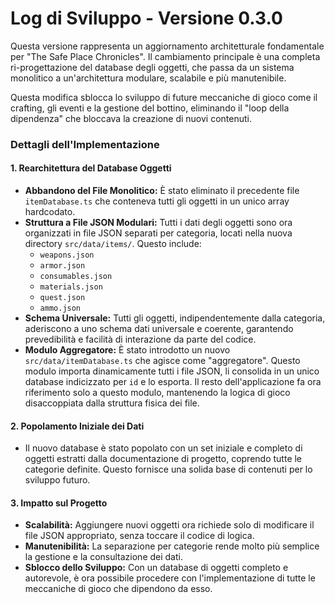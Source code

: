 # Log di Sviluppo - Versione 0.3.0

Questa versione rappresenta un aggiornamento architetturale fondamentale per "The Safe Place Chronicles". Il cambiamento principale è una completa ri-progettazione del database degli oggetti, che passa da un sistema monolitico a un'architettura modulare, scalabile e più manutenibile.

Questa modifica sblocca lo sviluppo di future meccaniche di gioco come il crafting, gli eventi e la gestione del bottino, eliminando il "loop della dipendenza" che bloccava la creazione di nuovi contenuti.

### Dettagli dell'Implementazione

#### 1. Rearchitettura del Database Oggetti
- **Abbandono del File Monolitico:** È stato eliminato il precedente file `itemDatabase.ts` che conteneva tutti gli oggetti in un unico array hardcodato.
- **Struttura a File JSON Modulari:** Tutti i dati degli oggetti sono ora organizzati in file JSON separati per categoria, locati nella nuova directory `src/data/items/`. Questo include:
    - `weapons.json`
    - `armor.json`
    - `consumables.json`
    - `materials.json`
    - `quest.json`
    - `ammo.json`
- **Schema Universale:** Tutti gli oggetti, indipendentemente dalla categoria, aderiscono a uno schema dati universale e coerente, garantendo prevedibilità e facilità di interazione da parte del codice.
- **Modulo Aggregatore:** È stato introdotto un nuovo `src/data/itemDatabase.ts` che agisce come "aggregatore". Questo modulo importa dinamicamente tutti i file JSON, li consolida in un unico database indicizzato per `id` e lo esporta. Il resto dell'applicazione fa ora riferimento solo a questo modulo, mantenendo la logica di gioco disaccoppiata dalla struttura fisica dei file.

#### 2. Popolamento Iniziale dei Dati
- Il nuovo database è stato popolato con un set iniziale e completo di oggetti estratti dalla documentazione di progetto, coprendo tutte le categorie definite. Questo fornisce una solida base di contenuti per lo sviluppo futuro.

#### 3. Impatto sul Progetto
- **Scalabilità:** Aggiungere nuovi oggetti ora richiede solo di modificare il file JSON appropriato, senza toccare il codice di logica.
- **Manutenibilità:** La separazione per categorie rende molto più semplice la gestione e la consultazione dei dati.
- **Sblocco dello Sviluppo:** Con un database di oggetti completo e autorevole, è ora possibile procedere con l'implementazione di tutte le meccaniche di gioco che dipendono da esso.